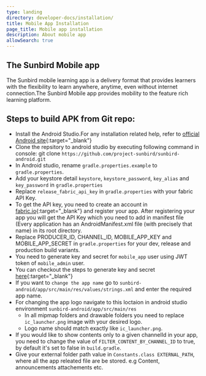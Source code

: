 ```yaml
---
type: landing
directory: developer-docs/installation/
title: Mobile App Installation
page_title: Mobile app installation
description: About mobile app
allowSearch: true
---
```

## The Sunbird Mobile app

The Sunbird mobile learning app is a delivery format that provides learners with the flexibility to learn anywhere, anytime, even without internet connection.The Sunbird Mobile app provides mobility to the feature rich learning platform.

## Steps to build APK from Git repo:

- Install the Android Studio.For any installation related help, refer to [official Android site](https://developer.android.com/studio/index.html){:target="_blank"} 
- Clone the repsitory to android studio by executing following command in console:
  git clone  `https://github.com/project-sunbird/sunbird-android.git` 
- In Android studio, rename `gradle.properties.example` to `gradle.properties`.
- Add your keystore detail `keystore`, `keystore_password`, `key_alias` and `key_password` in `gradle.properties`
- Replace `release_fabric_api_key` in `gradle.properties` with your fabric API Key. 
- To get the API key, you need to create an account in [fabric.io](https://get.fabric.io/){:target="_blank"} and register your app. After registering your app you will get the API Key which you need to add in manifest file (Every application has an AndroidManifest.xml file (with precisely that name) in its root directory.
- Replace PRODUCER_ID, CHANNEL_ID, MOBILE_APP_KEY and MOBILE_APP_SECRET in `gradle.properties` for your dev, release and production build variants.
- You need to generate key and secret for `mobile_app` user using JWT token of `mobile_admin` user.
- You can checkout the steps to generate key and secret [here](https://github.com/project-sunbird/sunbird-devops/blob/master/Installation.md#step-6-generate-key-and-secrets-for-mobile-app){:target="_blank"}
- If you want to `change the app name` go to `sunbird-android/app/src/main/res/values/strings.xml` and enter the required app name.
- For changing the app logo navigate to this loctaion in android studio environment `sunbird-android/app/src/main/res`
    - In all mipmap folders and drawable folders you need to replace `ic_launcher.png` image with your desired logo.
    - Logo name should match exactly like `ic_launcher.png`.
- If you would like to show contents only to a given channelId in your app, you need to change the value of `FILTER_CONTENT_BY_CHANNEL_ID` to true, by default it's set to false in `build.gradle`.
- Give your external folder path value in `Constants.class EXTERNAL_PATH`, where all the app releated file are be stored. e.g Content, announcements attachements etc.
